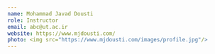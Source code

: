 ```yaml
---
name: Mohammad Javad Dousti
role: Instructor
email: abc@ut.ac.ir
website: https://www.mjdousti.com/
photo: <img src="https://www.mjdousti.com/images/profile.jpg"/>
---
```


